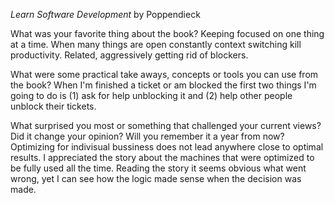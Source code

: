 *Learn Software Development* by Poppendieck

What was your favorite thing about the book? Keeping focused on one thing at a time. When many things are open constantly context switching kill productivity. Related, aggressively getting rid of blockers.

What were some practical take aways, concepts or tools you can use from the book? When I'm finished a ticket or am blocked the first two things I'm going to do is (1) ask for help unblocking it and (2) help other people unblock their tickets.

What surprised you most or something that challenged your current views? Did it change your opinion? Will you remember it a year from now? Optimizing for indivisual bussiness does not lead anywhere close to optimal results. I appreciated the story about the machines that were optimized to be fully used all the time. Reading the story it seems obvious what went wrong, yet I can see how the logic made sense when the decision was made.